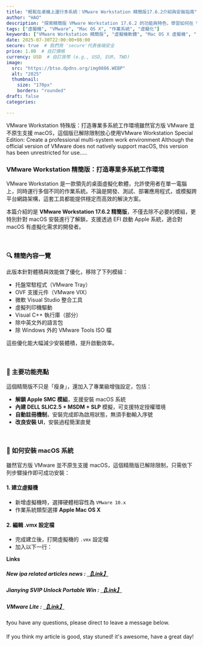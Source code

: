 ```yaml
---
title: "輕鬆在桌機上運行多系統：VMware Workstation 精簡版17.6.2介紹與安裝指南"
author: "HAO"
description: "探索精簡版 VMware Workstation 17.6.2 的功能與特色，學習如何在 Windows 上安裝並運行 macOS 系統，打造靈活的多系統開發與測試環境。"
tags: ["虛擬機", "VMware", "Mac OS X", "作業系統", "虛擬化"]
keywords: ["VMware Workstation 精簡版", "虛擬機軟體", "Mac OS X 虛擬機", "VMware 教學", "桌面虛擬化"]
date: 2025-07-30T22:00:00+08:00
secure: true  # 我們用 'secure'代表後端安全
price: 1.00  # 自訂價格
currency: USD  # 自訂貨幣 (e.g., USD, EUR, TWD)
image:
  src: "https://btso.dpdns.org/img0886.WEBP"
  alt: "2025"
  thumbnail:
    size: "170px"
    borders: "rounded"
draft: false
categories:

---
```


VMware Workstation 特殊版：打造專業多系統工作環境雖然官方版 VMware 並不原生支援 macOS，這個版已解除限制放心使用VMware Workstation Special Edition: Create a professional multi-system work environment Although the official version of VMware does not natively support macOS, this version has been unrestricted for use.....
<!--more-->

### VMware Workstation 精簡版：打造專業多系統工作環境

VMware Workstation 是一款領先的桌面虛擬化軟體，允許使用者在單一電腦上，同時運行多個不同的作業系統。不論是開發、測試、部署應用程式，或模擬跨平台網路架構，這套工具都能提供穩定而高效的解決方案。

本篇介紹的是 **VMware Workstation 17.6.2 精簡版**，不僅去除不必要的模組，更特別針對 macOS 安裝進行了解鎖，支援透過 EFI 啟動 Apple 系統，適合對 macOS 有虛擬化需求的開發者。

<br>

### 🔍 精簡內容一覽

此版本針對體積與效能做了優化，移除了下列模組：

- 托盤常駐程式（VMware Tray）
- OVF 支援元件（VMware VIX）
- 微軟 Visual Studio 整合工具
- 虛擬列印機驅動
- Visual C++ 執行庫（部分）
- 除中英文外的語言包
- 除 Windows 外的 VMware Tools ISO 檔

這些優化能大幅減少安裝體積，提升啟動效率。

<br>

### 🌟 主要功能亮點

這個精簡版不只是「瘦身」，還加入了專業級增強設定，包括：

- **解鎖 Apple SMC 模組**，支援安裝 macOS 系統
- **內建 DELL SLIC2.5 + MSDM + SLP** 模擬，可支援特定授權環境
- **自動註冊機制**，安裝完成即為啟用狀態，無須手動輸入序號
- **改良安裝 UI**，安裝過程簡潔直覺

<br>

### 🍎 如何安裝 macOS 系統

雖然官方版 VMware 並不原生支援 macOS，這個精簡版已解除限制，只需依下列步驟操作即可成功安裝：

#### 1. 建立虛擬機
- 新增虛擬機時，選擇硬體相容性為 `VMware 10.x`
- 作業系統類型選擇 **Apple Mac OS X**

#### 2. 編輯 .vmx 設定檔
- 完成建立後，打開虛擬機的 `.vmx` 設定檔
- 加入以下一行：

**Links**

##### **<font style="background: "> New ipa related articles news : [【Link】](https://www.patreon.com/hao8?utm_medium=unknown&utm_source=join_link&utm_campaign=creatorshare_creator&utm_content=copyLink)</font>** 

##### **<font style="background:  ">Jianying SVIP Unlock Portable Win : [【Link】](https://haee.dpdns.org/post/capcut/)</font>** 

##### **<font style="background: "> VMware Lite : [【Link】](https://www.mediafire.com/file/6fwlfqmt5o7hj59/VMware+Lite.zip/file)</font>** 

❗️you have any questions, please direct to leave a message below.

If you think my article is good, stay stuned! it's awesome, have a great day!
